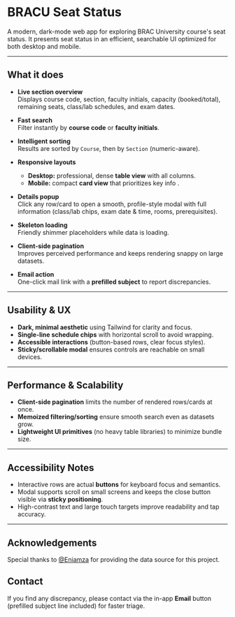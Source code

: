 # BRACU Seat Status

A modern, dark-mode web app for exploring BRAC University course\'s seat status. It presents seat status in an efficient, searchable UI optimized for both desktop and mobile.

---

## What it does

- **Live section overview**  
  Displays course code, section, faculty initials, capacity (booked/total), remaining seats, class/lab schedules, and exam dates.

- **Fast search**  
  Filter instantly by **course code** or **faculty initials**.

- **Intelligent sorting**  
  Results are sorted by `Course`, then by `Section` (numeric-aware).

- **Responsive layouts**  
  - **Desktop:** professional, dense **table view** with all columns.  
  - **Mobile:** compact **card view** that prioritizes key info .

- **Details popup**  
  Click any row/card to open a smooth, profile-style modal with full information (class/lab chips, exam date & time, rooms, prerequisites). 

- **Skeleton loading**  
  Friendly shimmer placeholders while data is loading.

- **Client-side pagination**  
  Improves perceived performance and keeps rendering snappy on large datasets.

- **Email action**  
  One-click mail link with a **prefilled subject** to report discrepancies.

---

## Usability & UX

- **Dark, minimal aesthetic** using Tailwind for clarity and focus.  
- **Single-line schedule chips** with horizontal scroll to avoid wrapping.  
- **Accessible interactions** (button-based rows, clear focus styles).  
- **Sticky/scrollable modal** ensures controls are reachable on small devices.  

---

## Performance & Scalability

- **Client-side pagination** limits the number of rendered rows/cards at once.  
- **Memoized filtering/sorting** ensure smooth search even as datasets grow.  
- **Lightweight UI primitives** (no heavy table libraries) to minimize bundle size.

---

## Accessibility Notes

- Interactive rows are actual **buttons** for keyboard focus and semantics.  
- Modal supports scroll on small screens and keeps the close button visible via **sticky positioning**.
- High-contrast text and large touch targets improve readability and tap accuracy.

---

## Acknowledgements

Special thanks to [@Eniamza](https://github.com/Eniamza) for providing the data source for this project.


## Contact

If you find any discrepancy, please contact via the in-app **Email** button (prefilled subject line included) for faster triage.
